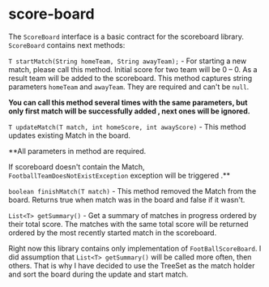 # score-board

The `ScoreBoard` interface is a basic contract for the scoreboard library.
`ScoreBoard` contains next methods:

`T startMatch(String homeTeam, String awayTeam);` - For starting a new match, please call this method. Initial score for two team will be  0 – 0. As a result team will be added to the scoreboard. This method captures string parameters  `homeTeam` and `awayTeam`. They are required and can't be `null`.

**You can call this method several times with the same parameters, but only first match will be successfully added , next ones will be ignored.**

`T updateMatch(T match, int homeScore, int awayScore)` - This method updates existing Match in the board.

**All parameters in method are required. 

If scoreboard doesn't contain the Match, `FootballTeamDoesNotExistException` exception will be triggered .** 


`boolean finishMatch(T match)` - This method removed the Match from the board. Returns true when match was in the board and false if it wasn't.

`List<T> getSummary()` - Get a summary of matches in progress ordered by their total score. The matches with the  same total score will be returned ordered by the most recently started match in the scoreboard.


Right now this library contains only implementation of `FootBallScoreBoard`.
I did assumption that `List<T> getSummary()` will be called more often, then others.
That is why I have decided to use the TreeSet as the match holder and sort the board during the update and start match.
